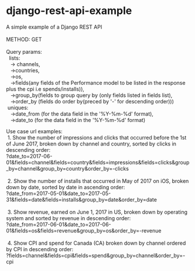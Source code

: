 # django-rest-api-example
A simple example of a Django REST API <br>
<br>
METHOD: GET<br>
<br>
Query params:<br>
  &nbsp; lists:<br>
     &nbsp;&nbsp;&nbsp;-> channels,<br> 
     &nbsp;&nbsp;&nbsp;->countries, <br>
     &nbsp;&nbsp;&nbsp;->os, <br>
     &nbsp;&nbsp;&nbsp;->fields(any fields of the Performance model to be listed in the response plus the cpi i.e spends/installs)),<br>
     &nbsp;&nbsp;&nbsp;->group_by(fields to group query by (only fields listed in fields list),<br>
     &nbsp;&nbsp;&nbsp;->order_by (fields do order by(preced by '-' for descending order)))<br>
  &nbsp;uniques:<br>
     &nbsp;&nbsp;&nbsp;->date_from (for the data field in the '%Y-%m-%d' format),<br>
     &nbsp;&nbsp;&nbsp;->date_to (for the data field in the '%Y-%m-%d' format)<br>
     
Use case url examples:<br>
    &nbsp;1. Show the number of impressions and clicks that occurred before the 1st of June 2017, broken down by channel and country, sorted by clicks in descending order:<br> ?date_to=2017-06-01&fields=channel&fields=country&fields=impressions&fields=clicks&group_by=channel&group_by=country&order_by=-clicks <br><br>
    &nbsp;2. Show the number of installs that occurred in May of 2017 on iOS, broken down by date, sorted by date in ascending order:<br> ?date_from=2017-05-01&date_to=2017-05-31&fields=date&fields=installs&group_by=date&order_by=date<br><br>
    &nbsp;3. Show revenue, earned on June 1, 2017 in US, broken down by operating system and sorted by revenue in descending order:<br> ?date_from=2017-06-01&date_to=2017-06-01&fields=os&fields=revenue&group_by=os&order_by=-revenue<br><br>
    &nbsp;4. Show CPI and spend for Canada (CA) broken down by channel ordered by CPI in descending order:<br> ?fields=channel&fields=cpi&fields=spend&group_by=channel&order_by=-cpi<br>

    
